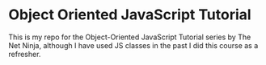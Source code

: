 # Object Oriented JavaScript Tutorial 

This is my repo for the Object-Oriented JavaScript Tutorial series by The Net Ninja, 
although I have used JS classes in the past I did this course as a refresher. 